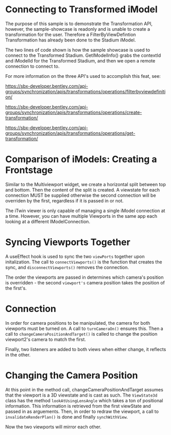 # Connecting to Transformed iModel
The purpose of this sample is to demonstrate the Transformation API, however, the sample-showcase is readonly and is unable to create a transformation for the user. Therefore a FilterByViewDefintion Transformation has already been done to the Stadium iModel.

The two lines of code shown is how the sample showcase is used to connect to the Transformed Stadium. GetIModelInfo() grabs the contextId and iModelId for the Transformed Stadium, and then we open a remote connection to connect to.

For more information on the three API's used to accomplish this feat, see:

https://sbx-developer.bentley.com/api-groups/synchronization/apis/transformations/operations/filterbyviewdefinition/

https://sbx-developer.bentley.com/api-groups/synchronization/apis/transformations/operations/create-transformation/

https://sbx-developer.bentley.com/api-groups/synchronization/apis/transformations/operations/get-transformation/

[_metadata_:annotation]:- "TRANSFORMED_IMODEL_CONNECTION"

# Comparison of iModels: Creating a Frontstage

Similar to the Multiviewport widget, we create a horizontal split between top and bottom. Then the content of the split is created. A viewstate for each connection MUST be supplied otherwise the second connection will be overriden by the first, regardless if it is passed in or not. 

The iTwin viewer is only capable of managing a single iModel connection at a time. However, you can have multiple Viewports in the same app each looking at a different IModelConnection.

[_metadata_:annotation]:- "FRONTSTAGE"

# Syncing Viewports Together

A useEffect hook is used to sync the two `viewPorts` together upon initalization. The call to `connectViewports()` is the function that creates the sync, and `disconnectViewports()` removes the connection.

The order the viewports are passed in determines which camera's position is overridden - the second `viewport's` camera position takes the position of the first's. 

[_metadata_:annotation]:- "SYNC"

# Connection

In order for camera positions to be manipulated, the camera for both viewports must be turned on. A call to `turnCameraOn()` ensures this. Then a call to `changeCameraPositionAndTarget()` is called to change the position viewport2's camera to match the first.

Finally, two listeners are added to both views when either change, it reflects in the other.

[_metadata_:annotation]:- "CONNECT"

# Changing the Camera Position

At this point in the method call, changeCameraPositionAndTarget assumes that the viewport is a 3D viewstate and is cast as such. The `ViewState3d` class has the method `lookAtUsingLensAngle` which takes a ton of positional information. This information is retrieved from the first viewState and passed in as arguements. Then, in order to redraw the viewport, a call to `invalidateRenderPlan()` is done and finally `synchWithView`.

Now the two viewports will mirror each other.

[_metadata_:annotation]:- "CAMERA_POSITION"
